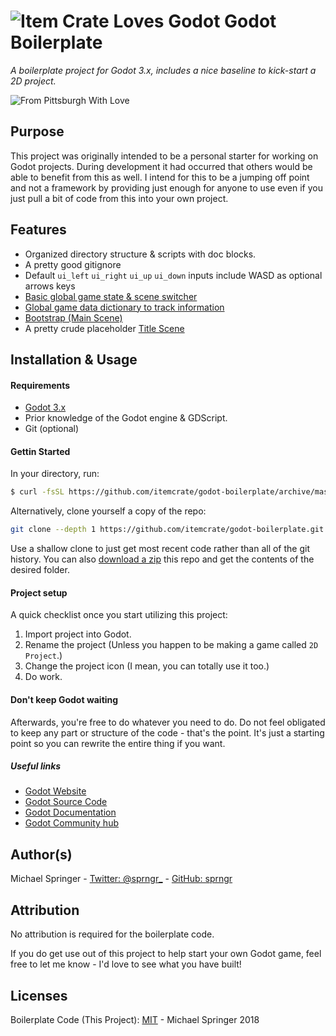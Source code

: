 # ![Item Crate Loves Godot](https://raw.githubusercontent.com/itemcrate/godot-boilerplate/master/2d-project/assets/project-icon.png) Godot Boilerplate
*A boilerplate project for Godot 3.x, includes a nice baseline to kick-start a 2D project.*

![From Pittsburgh With Love](https://img.shields.io/badge/from%20pittsburgh%20with-%E2%9D%A4-yellow.svg?style=for-the-badge)

## Purpose
This project was originally intended to be a personal starter for working on Godot projects. During development it had occurred that others would be able to benefit from this as well. I intend for this to be a jumping off point and not a framework by providing just enough for anyone to use even if you just pull a bit of code from this into your own project.

## Features
* Organized directory structure & scripts with doc blocks.
* A pretty good gitignore
* Default `ui_left` `ui_right` `ui_up` `ui_down` inputs include WASD as optional arrows keys
* [Basic global game state & scene switcher](https://github.com/itemcrate/godot-boilerplate/blob/master/autoload/gameState.gd)
* [Global game data dictionary to track information](https://github.com/itemcrate/godot-boilerplate/blob/master/autoload/gameData.gd)
* [Bootstrap (Main Scene)](https://github.com/itemcrate/godot-boilerplate/blob/master/autoload/bootstrap/bootstrap.gd)
* A pretty crude placeholder [Title Scene](https://github.com/itemcrate/godot-boilerplate/tree/master/screens/title)

## Installation & Usage
#### Requirements
* [Godot 3.x](https://godotengine.org/download/)
* Prior knowledge of the Godot engine & GDScript.
* Git (optional)

#### Gettin Started
In your directory, run:

```sh
$ curl -fsSL https://github.com/itemcrate/godot-boilerplate/archive/master.tar.gz | tar -xz --strip-components=2 godot-boilerplate/2d-project
```

Alternatively, clone yourself a copy of the repo:

```sh
git clone --depth 1 https://github.com/itemcrate/godot-boilerplate.git boilerplate
```
Use a shallow clone to just get most recent code rather than all of the git history.
You can also [download a zip](https://github.com/itemcrate/godot-boilerplate/archive/master.zip) this repo and get the contents of the desired folder.

#### Project setup
A quick checklist once you start utilizing this project:
1. Import project into Godot.
2. Rename the project (Unless you happen to be making a game called `2D Project`.)
3. Change the project icon (I mean, you can totally use it too.)
4. Do work.

#### Don't keep Godot waiting
Afterwards, you're free to do whatever you need to do. Do not feel obligated to keep
any part or structure of the code - that's the point. It's just a starting point so you can rewrite
the entire thing if you want.

##### Useful links
* [Godot Website](https://godotengine.org)
* [Godot Source Code](https://github.com/godotengine/godot)
* [Godot Documentation](http://docs.godotengine.org)
* [Godot Community hub](https://godotengine.org/community)

## Author(s)
Michael Springer - [Twitter: @sprngr_](https://twitter.com/sprngr_) - [GitHub: sprngr](https://github.com/sprngr)

## Attribution
No attribution is required for the boilerplate code.

If you do get use out of this project to help start your own Godot game, feel free to let me know - I'd love to see what you have built!

## Licenses
Boilerplate Code (This Project):
[MIT](https://github.com/itemcrate/godot-boilerplate/LICENSE) - Michael Springer 2018

